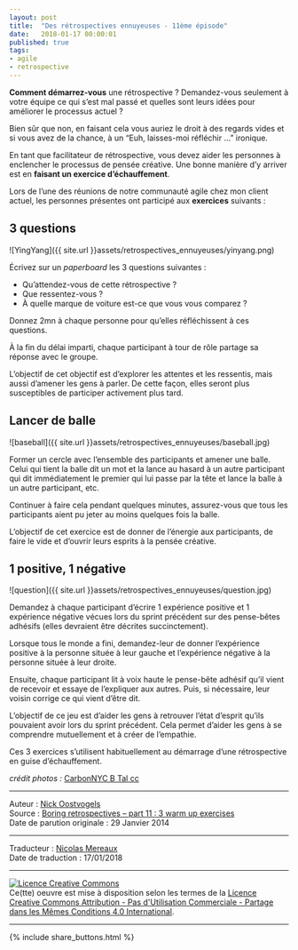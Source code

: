 ```yaml
---
layout: post
title:  "Des rétrospectives ennuyeuses - 11ème épisode"
date:   2018-01-17 00:00:01
published: true
tags: 
- agile
- retrospective
---
```


**Comment démarrez-vous** une rétrospective ? Demandez-vous seulement à votre équipe ce qui s’est mal passé et quelles sont leurs idées pour améliorer le processus actuel ?

Bien sûr que non, en faisant cela vous auriez le droit à des regards vides et si vous avez de la chance, à un “Euh, laisses-moi réfléchir …” ironique.

En tant que facilitateur de rétrospective, vous devez aider les personnes à enclencher le processus de pensée créative. Une bonne manière d’y arriver est en **faisant un exercice d’échauffement**.

Lors de l’une des réunions de notre communauté agile chez mon client actuel, les personnes présentes ont participé aux **exercices** suivants :

## 3 questions

![YingYang]({{ site.url }}assets/retrospectives_ennuyeuses/yinyang.png)

Écrivez sur un _paperboard_ les 3 questions suivantes :

* Qu’attendez-vous de cette rétrospective ?
* Que ressentez-vous ?
* À quelle marque de voiture est-ce que vous vous comparez ?

Donnez 2mn à chaque personne pour qu’elles réfléchissent à ces questions.

À la fin du délai imparti, chaque participant à tour de rôle partage sa réponse avec le groupe.

L’objectif de cet objectif est d’explorer les attentes et les ressentis, mais aussi d’amener les gens à parler. De cette façon, elles seront plus susceptibles de participer activement plus tard.

## Lancer de balle

![baseball]({{ site.url }}assets/retrospectives_ennuyeuses/baseball.jpg)

Former un cercle avec l’ensemble des participants et amener une balle. Celui qui tient la balle dit un mot et la lance au hasard à un autre participant qui dit immédiatement le premier qui lui passe par la tête et lance la balle à un autre participant, etc.

Continuer à faire cela pendant quelques minutes, assurez-vous que tous les participants aient pu jeter au moins quelques fois la balle.

L’objectif de cet exercice est de donner de l’énergie aux participants, de faire le vide et d’ouvrir leurs esprits à la pensée créative.

## 1 positive, 1 négative

![question]({{ site.url }}assets/retrospectives_ennuyeuses/question.jpg)

Demandez à chaque participant d’écrire 1 expérience positive et 1 expérience négative vécues lors du sprint précédent sur des pense-bêtes adhésifs (elles devraient être décrites succinctement).

Lorsque tous le monde a fini, demandez-leur de donner l’expérience positive à la personne située à leur gauche et l’expérience négative à la personne située à leur droite.

Ensuite, chaque participant lit à voix haute le pense-bête adhésif qu’il vient de recevoir et essaye de l’expliquer aux autres. Puis, si nécessaire, leur voisin corrige ce qui vient d’être dit.

L’objectif de ce jeu est d’aider les gens à retrouver l’état d’esprit qu’ils pouvaient avoir lors du sprint précédent.  Cela permet d’aider les gens à se comprendre mutuellement et à créer de l’empathie.

Ces 3 exercices s’utilisent habituellement au démarrage d’une rétrospective en guise d’échauffement.

_crédit photos :_ [CarbonNYC B Tal cc](http://www.flickr.com/photos/carbonnyc/3380611523/)  


---
Auteur : [Nick Oostvogels](https://skycoach.be/ss/)  
Source : [Boring retrospectives – part 11 : 3 warm up exercises](https://skycoach.be/2014/01/29/boring-retrospectives-part-11-3-warm-up-exercises/)  
Date de parution originale : 29 Janvier 2014  

---
Traducteur : [Nicolas Mereaux](http://www.les-traducteurs-agiles.org/traducteurs/)  
Date de traduction : 17/01/2018  

---

<a rel="license" href="http://creativecommons.org/licenses/by-nc-sa/4.0/"><img alt="Licence Creative Commons" style="border-width:0" src="http://i.creativecommons.org/l/by-nc-sa/4.0/88x31.png" /></a><br />Ce(tte) oeuvre est mise à disposition selon les termes de la <a rel="license" href="http://creativecommons.org/licenses/by-nc-sa/4.0/">Licence Creative Commons Attribution - Pas d'Utilisation Commerciale - Partage dans les Mêmes Conditions 4.0 International</a>.

---

{% include share_buttons.html %}


